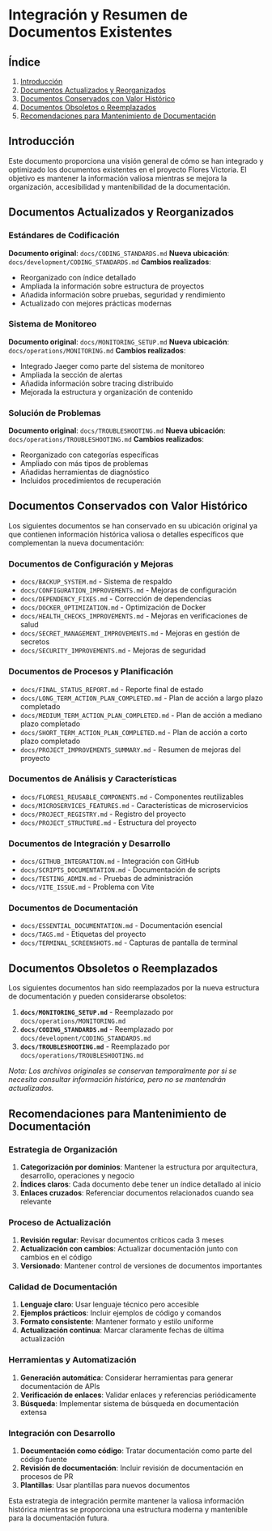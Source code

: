 # Integración y Resumen de Documentos Existentes

## Índice

1. [Introducción](#introducción)
2. [Documentos Actualizados y Reorganizados](#documentos-actualizados-y-reorganizados)
3. [Documentos Conservados con Valor Histórico](#documentos-conservados-con-valor-histórico)
4. [Documentos Obsoletos o Reemplazados](#documentos-obsoletos-o-reemplazados)
5. [Recomendaciones para Mantenimiento de Documentación](#recomendaciones-para-mantenimiento-de-documentación)

## Introducción

Este documento proporciona una visión general de cómo se han integrado y optimizado los documentos existentes en el proyecto Flores Victoria. El objetivo es mantener la información valiosa mientras se mejora la organización, accesibilidad y mantenibilidad de la documentación.

## Documentos Actualizados y Reorganizados

### Estándares de Codificación
**Documento original**: `docs/CODING_STANDARDS.md`
**Nueva ubicación**: `docs/development/CODING_STANDARDS.md`
**Cambios realizados**:
- Reorganizado con índice detallado
- Ampliada la información sobre estructura de proyectos
- Añadida información sobre pruebas, seguridad y rendimiento
- Actualizado con mejores prácticas modernas

### Sistema de Monitoreo
**Documento original**: `docs/MONITORING_SETUP.md`
**Nueva ubicación**: `docs/operations/MONITORING.md`
**Cambios realizados**:
- Integrado Jaeger como parte del sistema de monitoreo
- Ampliada la sección de alertas
- Añadida información sobre tracing distribuido
- Mejorada la estructura y organización de contenido

### Solución de Problemas
**Documento original**: `docs/TROUBLESHOOTING.md`
**Nueva ubicación**: `docs/operations/TROUBLESHOOTING.md`
**Cambios realizados**:
- Reorganizado con categorías específicas
- Ampliado con más tipos de problemas
- Añadidas herramientas de diagnóstico
- Incluidos procedimientos de recuperación

## Documentos Conservados con Valor Histórico

Los siguientes documentos se han conservado en su ubicación original ya que contienen información histórica valiosa o detalles específicos que complementan la nueva documentación:

### Documentos de Configuración y Mejoras
- `docs/BACKUP_SYSTEM.md` - Sistema de respaldo
- `docs/CONFIGURATION_IMPROVEMENTS.md` - Mejoras de configuración
- `docs/DEPENDENCY_FIXES.md` - Corrección de dependencias
- `docs/DOCKER_OPTIMIZATION.md` - Optimización de Docker
- `docs/HEALTH_CHECKS_IMPROVEMENTS.md` - Mejoras en verificaciones de salud
- `docs/SECRET_MANAGEMENT_IMPROVEMENTS.md` - Mejoras en gestión de secretos
- `docs/SECURITY_IMPROVEMENTS.md` - Mejoras de seguridad

### Documentos de Procesos y Planificación
- `docs/FINAL_STATUS_REPORT.md` - Reporte final de estado
- `docs/LONG_TERM_ACTION_PLAN_COMPLETED.md` - Plan de acción a largo plazo completado
- `docs/MEDIUM_TERM_ACTION_PLAN_COMPLETED.md` - Plan de acción a mediano plazo completado
- `docs/SHORT_TERM_ACTION_PLAN_COMPLETED.md` - Plan de acción a corto plazo completado
- `docs/PROJECT_IMPROVEMENTS_SUMMARY.md` - Resumen de mejoras del proyecto

### Documentos de Análisis y Características
- `docs/FLORES1_REUSABLE_COMPONENTS.md` - Componentes reutilizables
- `docs/MICROSERVICES_FEATURES.md` - Características de microservicios
- `docs/PROJECT_REGISTRY.md` - Registro del proyecto
- `docs/PROJECT_STRUCTURE.md` - Estructura del proyecto

### Documentos de Integración y Desarrollo
- `docs/GITHUB_INTEGRATION.md` - Integración con GitHub
- `docs/SCRIPTS_DOCUMENTATION.md` - Documentación de scripts
- `docs/TESTING_ADMIN.md` - Pruebas de administración
- `docs/VITE_ISSUE.md` - Problema con Vite

### Documentos de Documentación
- `docs/ESSENTIAL_DOCUMENTATION.md` - Documentación esencial
- `docs/TAGS.md` - Etiquetas del proyecto
- `docs/TERMINAL_SCREENSHOTS.md` - Capturas de pantalla de terminal

## Documentos Obsoletos o Reemplazados

Los siguientes documentos han sido reemplazados por la nueva estructura de documentación y pueden considerarse obsoletos:

1. **`docs/MONITORING_SETUP.md`** - Reemplazado por `docs/operations/MONITORING.md`
2. **`docs/CODING_STANDARDS.md`** - Reemplazado por `docs/development/CODING_STANDARDS.md`
3. **`docs/TROUBLESHOOTING.md`** - Reemplazado por `docs/operations/TROUBLESHOOTING.md`

*Nota: Los archivos originales se conservan temporalmente por si se necesita consultar información histórica, pero no se mantendrán actualizados.*

## Recomendaciones para Mantenimiento de Documentación

### Estrategia de Organización
1. **Categorización por dominios**: Mantener la estructura por arquitectura, desarrollo, operaciones y negocio
2. **Índices claros**: Cada documento debe tener un índice detallado al inicio
3. **Enlaces cruzados**: Referenciar documentos relacionados cuando sea relevante

### Proceso de Actualización
1. **Revisión regular**: Revisar documentos críticos cada 3 meses
2. **Actualización con cambios**: Actualizar documentación junto con cambios en el código
3. **Versionado**: Mantener control de versiones de documentos importantes

### Calidad de Documentación
1. **Lenguaje claro**: Usar lenguaje técnico pero accesible
2. **Ejemplos prácticos**: Incluir ejemplos de código y comandos
3. **Formato consistente**: Mantener formato y estilo uniforme
4. **Actualización continua**: Marcar claramente fechas de última actualización

### Herramientas y Automatización
1. **Generación automática**: Considerar herramientas para generar documentación de APIs
2. **Verificación de enlaces**: Validar enlaces y referencias periódicamente
3. **Búsqueda**: Implementar sistema de búsqueda en documentación extensa

### Integración con Desarrollo
1. **Documentación como código**: Tratar documentación como parte del código fuente
2. **Revisión de documentación**: Incluir revisión de documentación en procesos de PR
3. **Plantillas**: Usar plantillas para nuevos documentos

Esta estrategia de integración permite mantener la valiosa información histórica mientras se proporciona una estructura moderna y mantenible para la documentación futura.